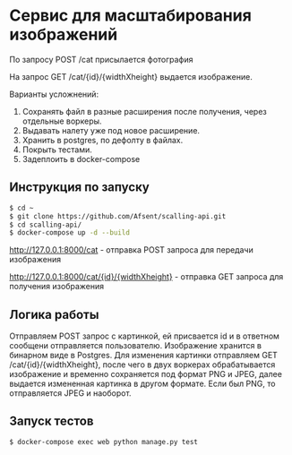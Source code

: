 # Cервис для масштабирования изображений

По запросу POST /cat присылается фотография

На запрос GET /cat/{id}/{widthXheight} выдается изображение.

Варианты усложнений:
1. Сохранять файл в разные расширения после получения, через
отдельные воркеры.
2. Выдавать налету уже под новое расширение.
3. Хранить в postgres, по дефолту в файлах.
4. Покрыть тестами.
5. Задеплоить в docker-compose


## Инструкция по запуску
```bash
$ cd ~
$ git clone https://github.com/Afsent/scalling-api.git
$ cd scalling-api/
$ docker-compose up -d --build
```
http://127.0.0.1:8000/cat - отправка POST запроса для передачи изображения

http://127.0.0.1:8000/cat/{id}/{widthXheight} - отправка GET запроса для получения изображения

## Логика работы
Отправляем POST запрос с картинкой, ей присвается id и в ответном сообщени отправляется пользователю. Изображение хранится в бинарном виде в Postgres.
Для изменения картинки отправляем GET /cat/{id}/{widthXheight}, после чего в двух воркерах обрабатывается изображение и временно сохраняется под формат PNG и JPEG, далее выдается измененная картинка в другом формате. Если был PNG, то отправляется JPEG и наоборот.

## Запуск тестов
```bash
$ docker-compose exec web python manage.py test
```
